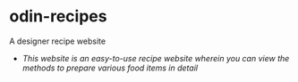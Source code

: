 # odin-recipes
A designer recipe website

- _This website is an easy-to-use recipe website wherein you can view the methods to prepare various food items in detail_